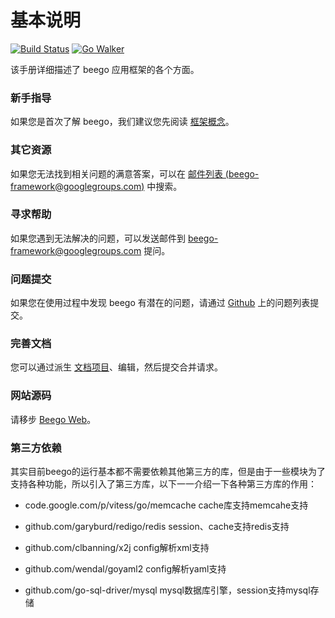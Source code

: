 # 基本说明

[![Build Status](https://drone.io/github.com/astaxie/beego/status.png)](https://drone.io/github.com/astaxie/beego/latest) [![Go Walker](http://gowalker.org/api/v1/badge)](http://gowalker.org/github.com/astaxie/beego)

该手册详细描述了 beego 应用框架的各个方面。

### 新手指导

如果您是首次了解 beego，我们建议您先阅读 [框架概念](/docs/Overview_Concepts)。

### 其它资源

如果您无法找到相关问题的满意答案，可以在 [邮件列表 (beego-framework@googlegroups.com)](https://groups.google.com/forum/#!forum/beego-framework) 中搜索。

### 寻求帮助

如果您遇到无法解决的问题，可以发送邮件到 [beego-framework@googlegroups.com](mailto:beego-framework@googlegroups.com) 提问。

### 问题提交

如果您在使用过程中发现 beego 有潜在的问题，请通过 [Github](https://github.com/astaxie/beego/issues) 上的问题列表提交。

### 完善文档

您可以通过派生 [文档项目](https://github.com/beego/beedoc)、编辑，然后提交合并请求。

### 网站源码

请移步 [Beego Web](https://github.com/beego/beeweb)。

### 第三方依赖
其实目前beego的运行基本都不需要依赖其他第三方的库，但是由于一些模块为了支持各种功能，所以引入了第三方库，以下一一介绍一下各种第三方库的作用：

- code.google.com/p/vitess/go/memcache cache库支持memcahe支持

- github.com/garyburd/redigo/redis session、cache支持redis支持

- github.com/clbanning/x2j config解析xml支持

- github.com/wendal/goyaml2 config解析yaml支持

- github.com/go-sql-driver/mysql mysql数据库引擎，session支持mysql存储
